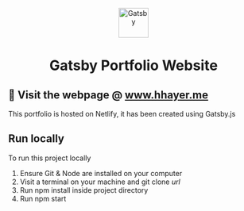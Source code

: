 <p align="center">
  <a href="https://www.gatsbyjs.com/?utm_source=starter&utm_medium=readme&utm_campaign=minimal-starter">
    <img alt="Gatsby" src="https://www.gatsbyjs.com/Gatsby-Monogram.svg" width="60" />
  </a>
</p>
<h1 align="center">
  Gatsby Portfolio Website
</h1>

## 🚀 Visit the webpage @ www.hhayer.me

This portfolio is hosted on Netlify, it has been created using Gatsby.js


## Run locally

To run this project locally
1. Ensure Git & Node are installed on your computer
2. Visit a terminal on your machine and git clone _url_
3. Run npm install inside project directory
4. Run npm start 

